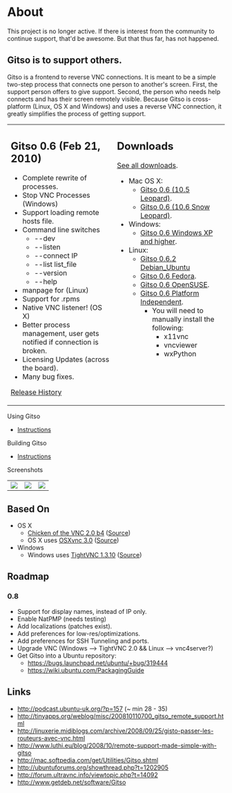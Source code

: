 # About #
This project is no longer active. If there is interest from the community to continue support, that'd be awesome. But that thus far, has not happened.

## Gitso is to support others. ##

Gitso is a frontend to reverse VNC connections.  It is meant to be a simple two-step process that connects one person to another's screen.  First, the support person offers to give support.  Second, the person who needs help connects and has their screen remotely visible. Because Gitso is cross-platform (Linux, OS X and Windows) and uses a reverse VNC connection, it greatly simplifies the process of getting support.

<table>
<tr>
<td valign='top'>
<h2>Gitso 0.6 (Feb 21, 2010)</h2>
<ul><li>Complete rewrite of processes.<br>
</li><li>Stop VNC Processes (Windows)<br>
</li><li>Support loading remote hosts file.<br>
</li><li>Command line switches<br>
<ul><li>--dev<br>
</li><li>--listen<br>
</li><li>--connect IP<br>
</li><li>--list list_file<br>
</li><li>--version<br>
</li><li>--help<br>
</li></ul></li><li>manpage for (Linux)<br>
</li><li>Support for .rpms<br>
</li><li>Native VNC listener! (OS X)<br>
</li><li>Better process management, user gets notified if connection is broken.<br>
</li><li>Licensing Updates (across the board).<br>
</li><li>Many bug fixes.</li></ul>

<a href='https://github.com/stephdl/gitso/blob/master/wiki/History.wiki'>Release History</a>
</td>
<td valign='top'>
<h2>Downloads</h2>
<a href='https://github.com/stephdl/gitso-download'> See all downloads</a>.<br>
<ul><li>Mac OS X:<br>
<ul><li><a href='https://github.com/stephdl/gitso-download/blob/master/Gitso_0.6_mac_Leopard.dmg'> Gitso 0.6 (10.5 Leopard)</a>.<br>
</li><li><a href='https://github.com/stephdl/gitso-download/blob/master/gitso_0.6_mac_SnowLeopard.dmg'> Gitso 0.6 (10.6 Snow Leopard)</a>.<br>
</li></ul></li><li>Windows:<br>
<ul><li><a href='https://github.com/stephdl/gitso-download/blob/master/gitso_0.6_install.exe'>Gitso 0.6 Windows XP and higher</a>.<br>
</li></ul></li><li>Linux:<br>
<ul><li><a href='https://github.com/stephdl/gitso-download/blob/master/gitso_0.6.2_all.deb'>Gitso 0.6.2 Debian_Ubuntu</a>
</li><li><a href='https://github.com/stephdl/gitso-download/blob/master/gitso_0.6-1_fedora.i386.rpm'>Gitso 0.6 Fedora</a>.<br>
</li><li><a href='https://github.com/stephdl/gitso-download/blob/master/gitso_0.6-1_opensuse.i586.rpm'>Gitso 0.6 OpenSUSE</a>.<br>
</li><li><a href='https://github.com/stephdl/gitso-download/blob/master/gitso_0.6_linux_all.tar.gz'>Gitso 0.6 Platform Independent</a>.<br>
<ul><li>You will need to manually install the following:<br>
<ul><li>x11vnc<br>
</li><li>vncviewer<br>
</li><li>wxPython<br>
</td>
</tr>
</table></li></ul></li></ul></li></ul></li></ul>


Using Gitso <br>
  * <a href='https://github.com/stephdl/gitso/blob/master/wiki/Howto.wiki'> Instructions</a><br>


Building Gitso<br>
  * <a href='https://github.com/stephdl/gitso/blob/master/wiki/Build.wiki'> Instructions</a><br>


Screenshots
<table>
<tr>
<td>
<img src='https://github.com/stephdl/gitso/blob/master/wiki/ScreenshotLinux.png' />
</td>
<td>
<img src='https://github.com/stephdl/gitso/blob/master/wiki/ScreenshotMacOS.png' />
</td>
<td>
<img src='https://github.com/stephdl/gitso/blob/master/wiki/Screenshotwindows.png' />
</td>
</tr>
</table>

## Based On ##
  * OS X
    * [Chicken of the VNC 2.0 b4](http://sourceforge.net/projects/cotvnc/files/cotvnc/Chicken%20of%20the%20VNC%202.0b4/cotvnc-20b4.dmg/download) ([Source](http://sourceforge.net/projects/cotvnc/files/cotvnc/Chicken%20of%20the%20VNC%202.0b4/cotvnc-20b4-source.tgz/download))
    * OS X uses [OSXvnc 3.0](http://sourceforge.net/projects/osxvnc/) ([Source](http://sourceforge.net/project/showfiles.php?group_id=64523))
  * Windows
    * Windows uses [TightVNC 1.3.10](http://www.tightvnc.com/) ([Source](http://downloads.sourceforge.net/vnc-tight/tightvnc-1.3.10_winsrc.tar.bz2))

## Roadmap ##
### 0.8 ###
  * Support for display names, instead of IP only.
  * Enable NatPMP (needs testing)
  * Add localizations (patches exist).
  * Add preferences for low-res/optimizations.
  * Add preferences for SSH Tunneling and ports.
  * Upgrade VNC (Windows --> TightVNC 2.0 && Linux --> vnc4server?)
  * Get Gitso into a Ubuntu repository:
    * https://bugs.launchpad.net/ubuntu/+bug/319444
    * https://wiki.ubuntu.com/PackagingGuide


## Links ##
  * http://podcast.ubuntu-uk.org/?p=157 (~ min 28 - 35)
  * http://tinyapps.org/weblog/misc/200810110700_gitso_remote_support.html
  * http://linuxerie.midiblogs.com/archive/2008/09/25/gisto-passer-les-routeurs-avec-vnc.html
  * http://www.luthi.eu/blog/2008/10/remote-support-made-simple-with-gitso
  * http://mac.softpedia.com/get/Utilities/Gitso.shtml
  * http://ubuntuforums.org/showthread.php?t=1202905
  * http://forum.ultravnc.info/viewtopic.php?t=14092
  * http://www.getdeb.net/software/Gitso
